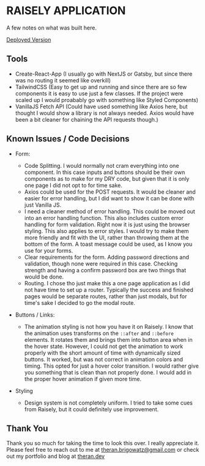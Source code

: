 # RAISELY APPLICATION

A few notes on what was built here.

[Deployed Version](https://raisely-brigowatz-application.netlify.app/)

## Tools

- Create-React-App (I usually go with NextJS or Gatsby, but since there was no routing it seemed like overkill)
- TailwindCSS (Easy to get up and running and since there are so few components it is easy to use just a few classes. If the project were scaled up I would proabably go with something like Styled Components)
- VanillaJS Fetch API (Could have used something like Axios here, but thought I would show a library is not always needed.  Axios would have been a bit cleaner for chaining the API requests though.)

## Known Issues / Code Decisions

- Form:
  - Code Splitting. I would normally not cram everything into one component. In this case inputs and buttons should be their own components as to make for my DRY code, but given that it is only one page I did not opt to for time sake.
  - Axios could be used for the POST requests.  It would be cleaner and easier for error handling, but I did want to show it can be done with just Vanilla JS.
  - I need a cleaner method of error handling.  This could be moved out into an error handling function.  This also includes custom error handling for form validation.  Right now it is just using the browser styling. This also applies to error styles.  I would try to make them more friendly and fit with the UI, rather than throwing them at the bottom of the form.  A toast message could be used, as I know you use for your forms.
  - Clear requirements for the form.  Adding password directions and validation, though none were required in this case.  Checking strength and having a confirm password box are two things that would be done.
  - Routing. I chose tho just make this a one page application as I did not have time to set up a router.  Typically the success and finished pages would be separate routes, rather than just modals, but for time's sake I decided to go the modal route.

- Buttons / Links:
  - The animation styling is not how you have it on Raisely. I know that the animation uses transforms on the `::after` and `::before` elements.  It rotates them and brings them into button area when in the hover state.  However, I could not get the animation to work properly with the short amount of time with dynamically sized buttons. It worked, but was not correct in animation colors and timing.  This opted for just a hover color transition.  I would rather give you something that is clean than not properly done.  I would add in the proper hover animation if given more time.

- Styling
  - Design system is not completely uniform.  I tried to take some cues from Raisely, but it could definitely use improvement.

## Thank You

Thank you so much for taking the time to look this over.  I really appreciate it.  Please feel free to reach out to me at theran.brigowatz@gmail.com or check out my portfolio and blog at [theran.dev](https://theran.dev)
